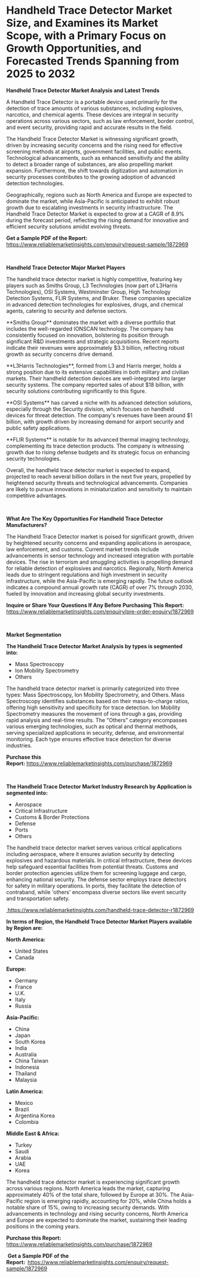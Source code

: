 <p><h1>Handheld Trace Detector Market Size, and Examines its Market Scope, with a Primary Focus on Growth Opportunities, and Forecasted Trends Spanning from 2025 to 2032</h1></p><p><strong>Handheld Trace Detector Market Analysis and Latest Trends</strong></p>
<p><p>A Handheld Trace Detector is a portable device used primarily for the detection of trace amounts of various substances, including explosives, narcotics, and chemical agents. These devices are integral in security operations across various sectors, such as law enforcement, border control, and event security, providing rapid and accurate results in the field.</p><p>The Handheld Trace Detector Market is witnessing significant growth, driven by increasing security concerns and the rising need for effective screening methods at airports, government facilities, and public events. Technological advancements, such as enhanced sensitivity and the ability to detect a broader range of substances, are also propelling market expansion. Furthermore, the shift towards digitization and automation in security processes contributes to the growing adoption of advanced detection technologies.</p><p>Geographically, regions such as North America and Europe are expected to dominate the market, while Asia-Pacific is anticipated to exhibit robust growth due to escalating investments in security infrastructure. The Handheld Trace Detector Market is expected to grow at a CAGR of 8.9% during the forecast period, reflecting the rising demand for innovative and efficient security solutions amidst evolving threats.</p></p>
<p><strong>Get a Sample PDF of the Report:&nbsp;</strong> <a href="https://www.reliablemarketinsights.com/enquiry/request-sample/1872969?utm_campaign=2642&utm_medium=2&utm_source=Github&utm_content=ia&utm_term=16042025&utm_id=handheld-trace-detector">https://www.reliablemarketinsights.com/enquiry/request-sample/1872969</a></p>
<p>&nbsp;</p>
<p><strong>Handheld Trace Detector Major Market Players</strong></p>
<p><p>The handheld trace detector market is highly competitive, featuring key players such as Smiths Group, L3 Technologies (now part of L3Harris Technologies), OSI Systems, Westminster Group, High Technology Detection Systems, FLIR Systems, and Bruker. These companies specialize in advanced detection technologies for explosives, drugs, and chemical agents, catering to security and defense sectors.</p><p>**Smiths Group** dominates the market with a diverse portfolio that includes the well-regarded IONSCAN technology. The company has consistently focused on innovation, bolstering its position through significant R&D investments and strategic acquisitions. Recent reports indicate their revenues were approximately $3.3 billion, reflecting robust growth as security concerns drive demand.</p><p>**L3Harris Technologies**, formed from L3 and Harris merger, holds a strong position due to its extensive capabilities in both military and civilian markets. Their handheld detection devices are well-integrated into larger security systems. The company reported sales of about $18 billion, with security solutions contributing significantly to this figure.</p><p>**OSI Systems** has carved a niche with its advanced detection solutions, especially through the Security division, which focuses on handheld devices for threat detection. The company's revenues have been around $1 billion, with growth driven by increasing demand for airport security and public safety applications.</p><p>**FLIR Systems** is notable for its advanced thermal imaging technology, complementing its trace detection products. The company is witnessing growth due to rising defense budgets and its strategic focus on enhancing security technologies.</p><p>Overall, the handheld trace detector market is expected to expand, projected to reach several billion dollars in the next five years, propelled by heightened security threats and technological advancements. Companies are likely to pursue innovations in miniaturization and sensitivity to maintain competitive advantages.</p></p>
<p>&nbsp;</p>
<p><strong>What Are The Key Opportunities For Handheld Trace Detector Manufacturers?</strong></p>
<p><p>The Handheld Trace Detector market is poised for significant growth, driven by heightened security concerns and expanding applications in aerospace, law enforcement, and customs. Current market trends include advancements in sensor technology and increased integration with portable devices. The rise in terrorism and smuggling activities is propelling demand for reliable detection of explosives and narcotics. Regionally, North America leads due to stringent regulations and high investment in security infrastructure, while the Asia-Pacific is emerging rapidly. The future outlook indicates a compound annual growth rate (CAGR) of over 7% through 2030, fueled by innovation and increasing global security investments.</p></p>
<p><strong>Inquire or Share Your Questions If Any Before Purchasing This Report:</strong> <a href="https://www.reliablemarketinsights.com/enquiry/pre-order-enquiry/1872969?utm_campaign=2642&utm_medium=2&utm_source=Github&utm_content=ia&utm_term=16042025&utm_id=handheld-trace-detector">https://www.reliablemarketinsights.com/enquiry/pre-order-enquiry/1872969</a></p>
<p>&nbsp;</p>
<p><strong>Market Segmentation</strong></p>
<p><strong>The Handheld Trace Detector Market Analysis by types is segmented into:</strong></p>
<p><ul><li>Mass Spectroscopy</li><li>Ion Mobility Spectrometry</li><li>Others</li></ul></p>
<p><p>The handheld trace detector market is primarily categorized into three types: Mass Spectroscopy, Ion Mobility Spectrometry, and Others. Mass Spectroscopy identifies substances based on their mass-to-charge ratios, offering high sensitivity and specificity for trace detection. Ion Mobility Spectrometry measures the movement of ions through a gas, providing rapid analysis and real-time results. The "Others" category encompasses various emerging technologies, such as optical and thermal methods, serving specialized applications in security, defense, and environmental monitoring. Each type ensures effective trace detection for diverse industries.</p></p>
<p><strong>Purchase this Report:&nbsp;</strong><a href="https://www.reliablemarketinsights.com/purchase/1872969?utm_campaign=2642&utm_medium=2&utm_source=Github&utm_content=ia&utm_term=16042025&utm_id=handheld-trace-detector">https://www.reliablemarketinsights.com/purchase/1872969</a></p>
<p>&nbsp;</p>
<p><strong>The Handheld Trace Detector Market Industry Research by Application is segmented into:</strong></p>
<p><ul><li>Aerospace</li><li>Critical Infrastructure</li><li>Customs & Border Protections</li><li>Defense</li><li>Ports</li><li>Others</li></ul></p>
<p><p>The handheld trace detector market serves various critical applications including aerospace, where it ensures aviation security by detecting explosives and hazardous materials. In critical infrastructure, these devices help safeguard essential facilities from potential threats. Customs and border protection agencies utilize them for screening luggage and cargo, enhancing national security. The defense sector employs trace detectors for safety in military operations. In ports, they facilitate the detection of contraband, while 'others' encompass diverse sectors like event security and transportation safety.</p></p>
<p><a href="https://www.reliablemarketinsights.com/handheld-trace-detector-r1872969?utm_campaign=2642&utm_medium=2&utm_source=Github&utm_content=ia&utm_term=16042025&utm_id=handheld-trace-detector">&nbsp;https://www.reliablemarketinsights.com/handheld-trace-detector-r1872969</a></p>
<p><strong>In terms of Region, the Handheld Trace Detector Market Players available by Region are:</strong></p>
<p>
    <p> <strong> North America: </strong>
        <ul>
            <li>United States</li>
            <li>Canada</li>
        </ul>
        </p> 
    <p> <strong> Europe: </strong>
        <ul>
            <li>Germany</li>
            <li>France</li>
            <li>U.K.</li>
            <li>Italy</li>
            <li>Russia</li>
        </ul>
        </p> 
    <p> <strong> Asia-Pacific: </strong>
        <ul>
            <li>China</li>
            <li>Japan</li>
            <li>South Korea</li>
            <li>India</li>
            <li>Australia</li>
            <li>China Taiwan</li>
            <li>Indonesia</li>
            <li>Thailand</li>
            <li>Malaysia</li>
        </ul>
        </p> 
    <p> <strong> Latin America: </strong>
        <ul>
            <li>Mexico</li>
            <li>Brazil</li>
            <li>Argentina Korea</li>
            <li>Colombia</li>
        </ul>
        </p> 
    <p> <strong> Middle East & Africa: </strong>
        <ul>
            <li>Turkey</li>
            <li>Saudi</li>
            <li>Arabia</li>
            <li>UAE</li>
            <li>Korea</li>
        </ul>
    </p>
    </p>
<p><p>The handheld trace detector market is experiencing significant growth across various regions. North America leads the market, capturing approximately 40% of the total share, followed by Europe at 30%. The Asia-Pacific region is emerging rapidly, accounting for 20%, while China holds a notable share of 15%, owing to increasing security demands. With advancements in technology and rising security concerns, North America and Europe are expected to dominate the market, sustaining their leading positions in the coming years.</p></p>
<p><strong>Purchase this Report: </strong><a href="https://www.reliablemarketinsights.com/purchase/1872969?utm_campaign=2642&utm_medium=2&utm_source=Github&utm_content=ia&utm_term=16042025&utm_id=handheld-trace-detector">https://www.reliablemarketinsights.com/purchase/1872969</a></p>
<p>&nbsp;<strong>Get a Sample PDF of the Report:&nbsp;&nbsp;</strong><a href="https://www.reliablemarketinsights.com/enquiry/request-sample/1872969?utm_campaign=2642&utm_medium=2&utm_source=Github&utm_content=ia&utm_term=16042025&utm_id=handheld-trace-detector">https://www.reliablemarketinsights.com/enquiry/request-sample/1872969</a></p>
<p><strong></strong></p>
<p><p></p><p></p><p></p></p>